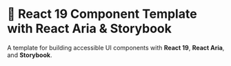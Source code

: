 # 🧩 React 19 Component Template with React Aria & Storybook

A template for building accessible UI components with **React 19**, **React Aria**, and **Storybook**.
